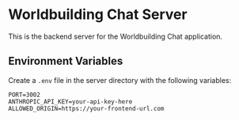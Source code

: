 # Worldbuilding Chat Server

This is the backend server for the Worldbuilding Chat application.

## Environment Variables

Create a `.env` file in the server directory with the following variables:

```env
PORT=3002
ANTHROPIC_API_KEY=your-api-key-here
ALLOWED_ORIGIN=https://your-frontend-url.com
```